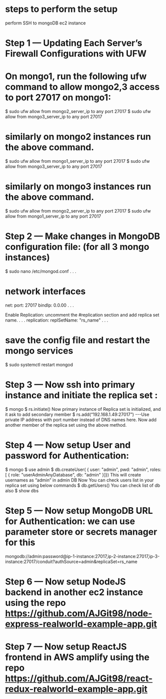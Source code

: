 # steps to perform the setup
perform SSH to mongoDB ec2 instance
# Step 1 — Updating Each Server’s Firewall Configurations with UFW

# On mongo1, run the following ufw command to allow mongo2,3 access to port 27017 on mongo1:
$ sudo ufw allow from mongo2_server_ip to any port 27017
$ sudo ufw allow from mongo3_server_ip to any port 27017

# similarly on mongo2 instances run the above command.
$ sudo ufw allow from mongo1_server_ip to any port 27017
$ sudo ufw allow from mongo3_server_ip to any port 27017

# similarly on mongo3 instances run the above command.
$ sudo ufw allow from mongo2_server_ip to any port 27017
$ sudo ufw allow from mongo1_server_ip to any port 27017

# Step 2 — Make changes in MongoDB configuration file: (for all 3 mongo instances)
$ sudo nano /etc/mongod.conf
. . .
# network interfaces
net:
  port: 27017
  bindIp: 0.0.00
. . .

Enable Replication: uncomment the #replication section and add replica set name.
. . .
replication:
  replSetName: "rs_name"
. . . 

# save the config file and restart the mongo services
$ sudo systemctl restart mongod

# Step 3 — Now ssh into primary instance and initiate the replica set :
$ mongo
$ rs.initiate()
Now primary instance of Replica set is initialized, and it ask to add secondary member 
$ rs.add(“192.168.1.49:27017”) ---Use private IP address with port number instead of DNS names here.
Now add another member of the replica set using the above method.

# Step 4 — Now setup User and password for Authentication:
$ mongo
$ use admin
$ db.createUser( { user: "admin", pwd: "admin", roles: [ { role: "userAdminAnyDatabase", db: "admin" }]})
This will create usernames as “admin” in admin DB
Now You can check users list in your replica set using below commands
$ db.getUsers()
You can check list of db also
$ show dbs

# Step 5 — Now setup MongoDB URL for Authentication: we can use parameter store or secrets manager for this
mongodb://admin:password@ip-1-instance:27017,ip-2-instance:27017,ip-3-instance:27017/conduit?authSource=admin&replicaSet=rs_name

# Step 6 — Now setup NodeJS backend in another ec2 instance using the repo https://github.com/AJGit98/node-express-realworld-example-app.git
# Step 7 — Now setup ReactJS frontend in AWS amplify using the repo https://github.com/AJGit98/react-redux-realworld-example-app.git 
